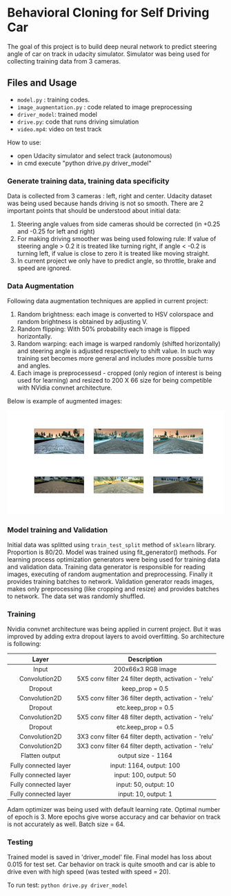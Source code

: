 
[//]: # (Image References)

[image1]: images/augmentation_examples.png "Augmentation"

# Behavioral Cloning for Self Driving Car
The goal of this project is to build deep neural network to predict steering angle of car on track in udacity simulator.
Simulator was being used for collecting training data from 3 cameras. 

## Files and Usage
- `model.py` : training codes.
- `image_augmentation.py` : code related to image preprocessing
- `driver_model`: trained model
- `drive.py`: code that runs driving simulation
- `video.mp4`: video on test track

How to use:
- open Udacity simulator and select track (autonomous)
- in cmd execute "python drive.py driver_model"

### Generate training data, training data specificity
Data is collected from 3 cameras : left, right and center. Udacity dataset was being used because hands driving is not so smooth. 
There are 2 important points that should be understood about initial data:
1. Steering angle values from side cameras should be corrected (in +0.25 and -0.25 for left and right)
2. For making driving smoother was being used folowing rule: 
If value of steering angle > 0.2 it is treated like turning right, if angle < -0.2 is turning left, if value is close to zero it is treated like moving straight. 
3. In current project we only have to predict angle, so throttle, brake and speed are ignored.

### Data Augmentation
Following data augmentation techniques are applied in current project:

1. Random brightness: each image is converted to HSV colorspace and random brightness is obtained by adjusting V.
2. Random flipping: With 50% probability each image is flipped horizontally.
3. Random warping: each image is warped randomly (shifted horizontally) and steering angle is adjusted respectively to shift value. In such way training set becomes more general and includes more possible turns and angles.
4. Each image is preprocessesd - cropped (only region of interest is being used for learning) and resized to 200 X 66 size for being competible with NVidia convnet architecture.

Below is example of augmented images:

![alt text][image1]

### Model training and Validation
Initial data was splitted using `train_test_split` method of `sklearn` library. Proportion is 80/20.
Model was trained using fit_generator() methods. For learning process optimization generators were being used for training data and validation data. Training data generator is responsible for reading images, executing of random augmentation and preprocessing. Finally it provides training batches to network. Validation generator reads images, makes only preprocessing (like cropping and resize) and provides batches to network.
The data set was randomly shuffled. 

### Training
Nvidia convnet architecture was being applied in current project. But it was improved by adding extra dropout layers to avoid overfitting. So architecture is following:

| Layer         		|     Description	        					| 
|:---------------------:|:---------------------------------------------:| 
| Input         		| 200x66x3 RGB image   							| 
| Convolution2D     	| 5X5 conv filter 24 filter depth, activation - 'relu' 	|
| Dropout	      	| keep_prop = 0.5 				|
| Convolution2D	    | 5X5 conv filter 36 filter depth, activation - 'relu'			|
| Dropout		| etc.keep_prop = 0.5         									|
| Convolution2D				| 5X5 conv filter 48 filter depth, activation - 'relu'       									|
| Dropout		| etc.keep_prop = 0.5         									|
| Convolution2D				| 3X3 conv filter 64 filter depth, activation - 'relu'       									|
| Convolution2D				| 3X3 conv filter 64 filter depth, activation - 'relu'       									|
| Flatten output				| output size - 1164       									|
| Fully connected layer				| input: 1164, output: 100        									|
| Fully connected layer				| input: 100, output: 50			|
| Fully connected layer				| input: 50, output: 10				|
| Fully connected layer				| input: 10, output: 1				|

Adam optimizer was being used with default learning rate. Optimal number of epoch is 3. More epochs give worse accuracy and car behavior on track is not accurately as well. Batch size = 64. 

### Testing
Trained model is saved in 'driver_model' file. Final model has loss about 0.015 for test set. Car behavior on track is quite smooth and car is able to drive even with high speed (was tested with speed = 20).

To run test: `python drive.py driver_model`


